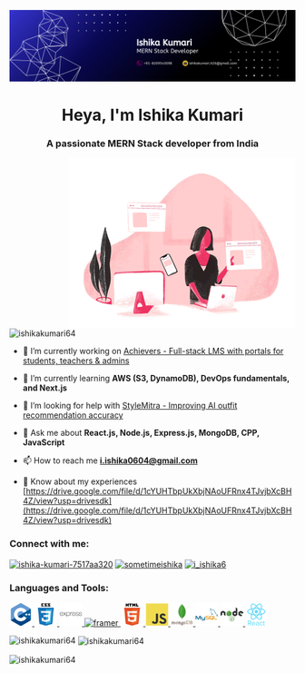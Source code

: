 ![logo](https://github.com/ishikakumari64/ishikakumari64/blob/main/Abstract%20Technology%20Profile%20LinkedIn%20Banner.png)
<h1 align="center">Heya, I'm Ishika Kumari</h1>
<h3 align="center">A passionate MERN Stack developer from India</h3>
<img align="right" alt ="coding" width ="400" src="https://github.com/ishikakumari64/ishikakumari64/blob/main/248884004-af212da4-8588-4d7c-8400-16e56f2746a0.gif">

<p align="left"> <img src="https://komarev.com/ghpvc/?username=ishikakumari64&label=Profile%20views&color=0e75b6&style=flat" alt="ishikakumari64" /> </p>

- 🔭 I’m currently working on [Achievers - Full-stack LMS with portals for students, teachers & admins](https://achievers-ac9.pages.dev/)

- 🌱 I’m currently learning **AWS (S3, DynamoDB), DevOps fundamentals, and Next.js**

- 🤝 I’m looking for help with [StyleMitra - Improving AI outfit recommendation accuracy](https://github.com/ishikakumari64/stylemitra)

- 💬 Ask me about **React.js, Node.js, Express.js, MongoDB, CPP, JavaScript**

- 📫 How to reach me **i.ishika0604@gmail.com**

- 📄 Know about my experiences [https://drive.google.com/file/d/1cYUHTbpUkXbjNAoUFRnx4TJvjbXcBH4Z/view?usp=drivesdk](https://drive.google.com/file/d/1cYUHTbpUkXbjNAoUFRnx4TJvjbXcBH4Z/view?usp=drivesdk)

<h3 align="left">Connect with me:</h3>
<p align="left">
<a href="https://linkedin.com/in/ishika-kumari-7517aa320" target="blank"><img align="center" src="https://raw.githubusercontent.com/rahuldkjain/github-profile-readme-generator/master/src/images/icons/Social/linked-in-alt.svg" alt="ishika-kumari-7517aa320" height="30" width="40" /></a>
<a href="https://instagram.com/sometimeishika" target="blank"><img align="center" src="https://raw.githubusercontent.com/rahuldkjain/github-profile-readme-generator/master/src/images/icons/Social/instagram.svg" alt="sometimeishika" height="30" width="40" /></a>
<a href="https://www.leetcode.com/i_ishika6" target="blank"><img align="center" src="https://raw.githubusercontent.com/rahuldkjain/github-profile-readme-generator/master/src/images/icons/Social/leet-code.svg" alt="i_ishika6" height="30" width="40" /></a>
</p>

<h3 align="left">Languages and Tools:</h3>
<p align="left"> <a href="https://www.w3schools.com/cpp/" target="_blank" rel="noreferrer"> <img src="https://raw.githubusercontent.com/devicons/devicon/master/icons/cplusplus/cplusplus-original.svg" alt="cplusplus" width="40" height="40"/> </a> <a href="https://www.w3schools.com/css/" target="_blank" rel="noreferrer"> <img src="https://raw.githubusercontent.com/devicons/devicon/master/icons/css3/css3-original-wordmark.svg" alt="css3" width="40" height="40"/> </a> <a href="https://expressjs.com" target="_blank" rel="noreferrer"> <img src="https://raw.githubusercontent.com/devicons/devicon/master/icons/express/express-original-wordmark.svg" alt="express" width="40" height="40"/> </a> <a href="https://www.framer.com/" target="_blank" rel="noreferrer"> <img src="https://www.vectorlogo.zone/logos/framer/framer-icon.svg" alt="framer" width="40" height="40"/> </a> <a href="https://www.w3.org/html/" target="_blank" rel="noreferrer"> <img src="https://raw.githubusercontent.com/devicons/devicon/master/icons/html5/html5-original-wordmark.svg" alt="html5" width="40" height="40"/> </a> <a href="https://developer.mozilla.org/en-US/docs/Web/JavaScript" target="_blank" rel="noreferrer"> <img src="https://raw.githubusercontent.com/devicons/devicon/master/icons/javascript/javascript-original.svg" alt="javascript" width="40" height="40"/> </a> <a href="https://www.mongodb.com/" target="_blank" rel="noreferrer"> <img src="https://raw.githubusercontent.com/devicons/devicon/master/icons/mongodb/mongodb-original-wordmark.svg" alt="mongodb" width="40" height="40"/> </a> <a href="https://www.mysql.com/" target="_blank" rel="noreferrer"> <img src="https://raw.githubusercontent.com/devicons/devicon/master/icons/mysql/mysql-original-wordmark.svg" alt="mysql" width="40" height="40"/> </a> <a href="https://nodejs.org" target="_blank" rel="noreferrer"> <img src="https://raw.githubusercontent.com/devicons/devicon/master/icons/nodejs/nodejs-original-wordmark.svg" alt="nodejs" width="40" height="40"/> </a> <a href="https://reactjs.org/" target="_blank" rel="noreferrer"> <img src="https://raw.githubusercontent.com/devicons/devicon/master/icons/react/react-original-wordmark.svg" alt="react" width="40" height="40"/> </a> </p>

<p><img align="left" src="https://github-readme-stats.vercel.app/api/top-langs?username=ishikakumari64&show_icons=true&locale=en&layout=compact" alt="ishikakumari64" /></p>

<p>&nbsp;<img align="center" src="https://github-readme-stats.vercel.app/api?username=ishikakumari64&show_icons=true&locale=en" alt="ishikakumari64" /></p>

<p><img align="center" src="https://github-readme-streak-stats.herokuapp.com/?user=ishikakumari64&" alt="ishikakumari64" /></p>
